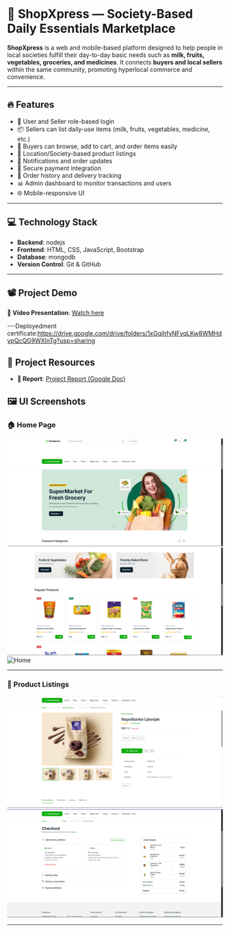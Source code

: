 # 🛒 ShopXpress — Society-Based Daily Essentials Marketplace

**ShopXpress** is a web and mobile-based platform designed to help people in local societies fulfill their day-to-day basic needs such as **milk, fruits, vegetables, groceries, and medicines**. It connects **buyers and local sellers** within the same community, promoting hyperlocal commerce and convenience.

---

## 🔥 Features

- 🧍 User and Seller role-based login
- 📦 Sellers can list daily-use items (milk, fruits, vegetables, medicine, etc.)
- 🛒 Buyers can browse, add to cart, and order items easily
- 📍 Location/Society-based product listings
- 🔔 Notifications and order updates
- 💸 Secure payment integration
- 🧾 Order history and delivery tracking
- 📊 Admin dashboard to monitor transactions and users
- 🌐 Mobile-responsive UI

---

## 💻 Technology Stack

- **Backend**: nodejs
- **Frontend**: HTML, CSS, JavaScript, Bootstrap
- **Database**: mongodb
- **Version Control**: Git & GitHub

---

## 📽️ Project Demo

**🔗 Video Presentation**: [Watch here](https://drive.google.com/file/d/1MQIH08FtFYHb0uPxfO7mjJyKYmUjZ4pb/view?usp=sharing)

---Deployedment certificate:https://drive.google.com/drive/folders/1xGqihfyNFvqLKw8WMHdypQcQG9WXlnTg?usp=sharing

## 📄 Project Resources

- **📑 Report**: [Project Report (Google Doc)](https://docs.google.com/document/d/1N0hOc7tITM6NJ-0n0rmNnKxT3tz2Zlnm/edit?usp=drive_link&ouid=110297507664336986665&rtpof=true&sd=true)

## 🖼️ UI Screenshots

### 🏠 Home Page  
![Home](home1.png)
![Home](hom2.png)
![Home](home3.png)

---

### 🛒 Product Listings  
![Product Listings](product.png)
![Product Listings](chkout.png)

---

